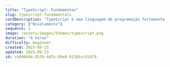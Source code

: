 ```yaml
---
title: "TypeScript: Fundamentos"
slug: typescript-fundamentals
cardDescription: "TypeScript é uma linguagem de programação fortemente tipada que se baseia em JavaScript adicionando tipos estáticos opcionais."
category: ["Nivelamento"]
sequence: 1
image: /assets/images/themes/typescript.png
duration: "4 horas"
difficulty: beginner
created: 2025-09-23
updated: 2025-09-23
id: cb096b44-4539-4dfa-89e8-011b5cc91479
---
```

